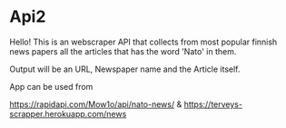 # Api2

Hello! This is an webscraper API that collects from most popular finnish news papers all the articles that has the word 'Nato' in them.

Output will be an URL, Newspaper name and the Article itself.

App can be used from 

https://rapidapi.com/Mow1o/api/nato-news/
&
https://terveys-scrapper.herokuapp.com/news
